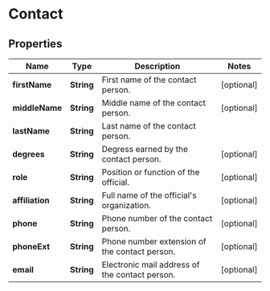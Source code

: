 # Contact

## Properties
Name | Type | Description | Notes
------------ | ------------- | ------------- | -------------
**firstName** | **String** | First name of the contact person. |  [optional]
**middleName** | **String** | Middle name of the contact person. |  [optional]
**lastName** | **String** | Last name of the contact person. | 
**degrees** | **String** | Degress earned by the contact person. |  [optional]
**role** | **String** | Position or function of the official. |  [optional]
**affiliation** | **String** | Full name of the official&#x27;s organization. |  [optional]
**phone** | **String** | Phone number of the contact person. |  [optional]
**phoneExt** | **String** | Phone number extension of the contact person. |  [optional]
**email** | **String** | Electronic mail address of the contact person. |  [optional]
